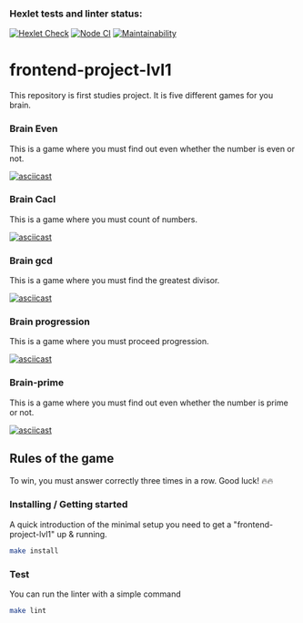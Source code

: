 ### Hexlet tests and linter status:
[![Hexlet Check](https://github.com/Svet-Svet/frontend-project-lvl1/workflows/hexlet-check/badge.svg)](https://github.com/Svet-Svet/frontend-project-lvl1/actions)
[![Node CI](https://github.com/Svet-Svet/frontend-project-lvl1/workflows/Node%20CI/badge.svg)](https://github.com/Svet-Svet/frontend-project-lvl1/actions)
[![Maintainability](https://api.codeclimate.com/v1/badges/dfc50c2d88cd46d069c1/maintainability)](https://codeclimate.com/github/Svet-Svet/frontend-project-lvl1/maintainability)
# frontend-project-lvl1

This repository is first studies project. It is five different games for you brain.

### Brain Even

This is a game where you must find out even whether the number is even or not.

[![asciicast](https://asciinema.org/a/tiiuvzwreBxbvObkwRJTcCiwC.svg)](https://asciinema.org/a/tiiuvzwreBxbvObkwRJTcCiwC)
### Brain Cacl

This is a game where you must count of numbers.

[![asciicast](https://asciinema.org/a/d7LQo17uciQREoApJhqwcAcgH.svg)](https://asciinema.org/a/d7LQo17uciQREoApJhqwcAcgH)
### Brain gcd

This is a game where you must find the greatest divisor.

[![asciicast](https://asciinema.org/a/6f9GZX7uYwGKPYLDo557OXOla.svg)](https://asciinema.org/a/6f9GZX7uYwGKPYLDo557OXOla)
### Brain progression 

This is a game where you must proceed progression.

[![asciicast](https://asciinema.org/a/Q4Zg8jztxPFBHdRb2D59ZMwDl.svg)](https://asciinema.org/a/Q4Zg8jztxPFBHdRb2D59ZMwDl)
### Brain-prime
 
This is a game where you must find out even whether the number is prime or not.

[![asciicast](https://asciinema.org/a/gaw7INKMRmzt9dZkkEJsl90Jk.svg)](https://asciinema.org/a/gaw7INKMRmzt9dZkkEJsl90Jk)
## Rules of the game

To win, you must answer correctly three times in a row. Good luck! 🔥🔥

### Installing / Getting started

A quick introduction of the minimal setup you need to get a "frontend-project-lvl1" up & running.

```bash
make install
```

### Test

You can run the linter with a simple command

```bash
make lint
```
